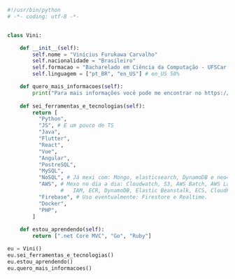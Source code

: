 ```python
#!/usr/bin/python
# -*- coding: utf-8 -*-


class Vini:

    def __init__(self):
        self.nome = "Vinícius Furukawa Carvalho"
        self.nacionalidade = "Brasileiro"
        self.formacao = "Bacharelado em Ciência da Computação - UFSCar Sorocaba"
        self.linguagem = ["pt_BR", "en_US"] # en_US 50%

    def quero_mais_informacoes(self):
        print("Para mais informações você pode me encontrar no https://www.linkedin.com/in/iamfurukawa")
        
    def sei_ferramentas_e_tecnologias(self):
        return [
          "Python",
          "JS", # E um pouco de TS
          "Java",
          "Flutter",
          "React",
          "Vue",
          "Angular",
          "PostreSQL",
          "MySQL",
          "NoSQL", # Já mexi com: Mongo, elasticsearch, DynamoDB e neo4j.
          "AWS", # Mexo no dia a dia: Cloudwatch, S3, AWS Batch, AWS Lambda, 
                 #   IAM, ECR, DynamoDB, Elastic Beanstalk, ECS, CloudFront e API Gateaway.
          "Firebase", # Uso eventualmente: Firestore e Realtime.
          "Docker",
          "PHP",
        ]
    
    def estou_aprendendo(self):
        return [".net Core MVC", "Go", "Ruby"]

eu = Vini()
eu.sei_ferramentas_e_tecnologias()
eu.estou_aprendendo()
eu.quero_mais_informacoes()
```

<!--
**iamfurukawa/iamfurukawa** is a ✨ _special_ ✨ repository because its `README.md` (this file) appears on your GitHub profile.

Here are some ideas to get you started:

- 🔭 I’m currently working on ...
- 🌱 I’m currently learning ...
- 👯 I’m looking to collaborate on ...
- 🤔 I’m looking for help with ...
- 💬 Ask me about ...
- 📫 How to reach me: ...
- 😄 Pronouns: ...
- ⚡ Fun fact: ...
-->

